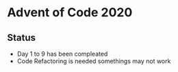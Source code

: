 # Advent of Code 2020
## Status
- Day 1 to 9 has been compleated
- Code Refactoring is needed somethings may not work
